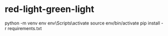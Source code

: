 # red-light-green-light

python -m venv env 
env\Scripts\activate
source env/bin/activate
pip install -r requirements.txt